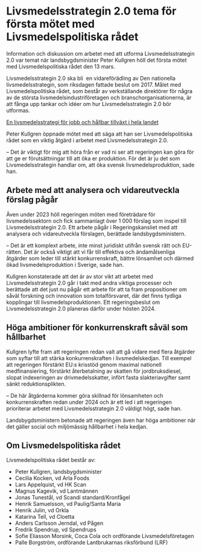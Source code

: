 # Livsmedelsstrategin 2.0 tema för första mötet med Livsmedelspolitiska rådet

Information och diskussion om arbetet med att utforma Livsmedelsstrategin 2\.0 var temat när landsbygdsminister Peter Kullgren höll det första mötet med Livsmedelspolitiska rådet den 13 mars.


Livsmedelsstrategin 2\.0 ska bli  en vidareförädling av Den nationella livsmedelsstrategin, som riksdagen fattade beslut om 2017\. Målet med Livsmedelspolitiska rådet, som består av verkställande direktörer för några av de största livsmedelsindustriföretagen och branschorganisationerna, är att fånga upp tankar och idéer om hur Livsmedelsstrategin 2\.0 bör utformas.

[En livsmedelsstrategi för jobb och hållbar tillväxt i hela landet](/regeringens-politik/en-livsmedelsstrategi-for-jobb-och-hallbar-tillvaxt-i-hela-landet/ "En livsmedelsstrategi för jobb och hållbar tillväxt i hela landet")

Peter Kullgren öppnade mötet med att säga att han ser Livsmedelspolitiska rådet som en viktig åtgärd i arbetet med Livsmedelsstrategin 2\.0\.

– Det är viktigt för mig att höra från er vad ni ser att regeringen kan göra för att ge er förutsättningar till att öka er produktion. För det är ju det som Livsmedelsstrategin handlar om, att öka svensk livsmedelsproduktion, sade han.

## Arbete med att analysera och vidareutveckla förslag pågår

Även under 2023 höll regeringen möten med företrädare för livsmedelssektorn och fick sammanlagt över 1 000 förslag som inspel till Livsmedelsstrategin 2\.0\. Ett arbete pågår i Regeringskansliet med att analysera och vidareutveckla förslagen, berättade landsbygdsministern.

– Det är ett komplext arbete, inte minst juridiskt utifrån svensk rätt och EU\-rätten. Det är också viktigt att vi får till effektiva och ändamålsenliga åtgärder som leder till stärkt konkurrenskraft, bättre lönsamhet och därmed ökad livsmedelsproduktion i Sverige, sade han.

Kullgren konstaterade att det är av stor vikt att arbetet med Livsmedelsstrategin 2\.0 går i takt med andra viktiga processer och berättade att det just nu pågår ett arbete för att ta fram propositioner om såväl forskning och innovation som totalförsvaret, där det finns tydliga kopplingar till livsmedelsproduktionen. Ett regeringsbeslut om Livsmedelsstrategin 2\.0 planeras därför under hösten 2024\.

## Höga ambitioner för konkurrenskraft såväl som hållbarhet

Kullgren lyfte fram att regeringen redan valt att gå vidare med flera åtgärder som syftar till att stärka konkurrenskraften i livsmedelskedjan. Till exempel att regeringen förstärkt EU:s krisstöd genom maximal nationell medfinansiering, förstärkt återbetalning av skatten för jordbruksdiesel, slopat indexeringen av drivmedelsskatter, infört fasta slakteriavgifter samt sänkt reduktionsplikten.

– De här åtgärderna kommer göra skillnad för lönsamheten och konkurrenskraften redan under 2024 och är ett led i att regeringen prioriterar arbetet med Livsmedelsstrategin 2\.0 väldigt högt, sade han.

Landsbygdsministern betonade att regeringen även har höga ambitioner när det gäller social och miljömässig hållbarhet i hela kedjan.

## Om Livsmedelspolitiska rådet

Livsmedelspolitiska rådet består av:

* Peter Kullgren, landsbygdsminister
* Cecilia Kocken, vd Arla Foods
* Lars Appelquist, vd HK Scan
* Magnus Kagevik, vd Lantmännen
* Jonas Tunestål, vd Scandi standard/Kronfågel
* Henrik Samuelsson, vd Paulig/Santa Maria
* Henrik Julin, vd Orkla
* Katarina Tell, vd Cloetta
* Anders Carlsson Jerndal, vd Pågen
* Fredrik Spendrup, vd Spendrups
* Sofie Eliasson Morsink, Coca Cola och ordförande Livsmedelsföretagen
* Palle Borgström, ordförande Lantbrukarnas riksförbund (LRF)
